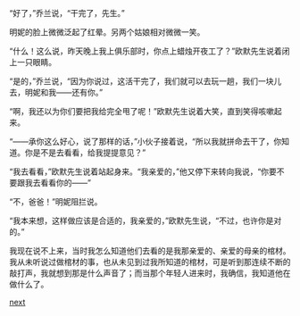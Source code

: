 
“好了，”乔兰说，“干完了，先生。”

明妮的脸上微微泛起了红晕。另两个姑娘相对微微一笑。

“什么！这么说，昨天晚上我上俱乐部时，你点上蜡烛开夜工了？”欧默先生说着闭上一只眼睛。

“是的，”乔兰说，“因为你说过，这活干完了，我们就可以去玩一趟，我们一块儿去，明妮和我——还有你。”

“啊，我还以为你们要把我给完全甩了呢！”欧默先生说着大笑，直到笑得咳嗽起来。

“——承你这么好心，说了那样的话，”小伙子接着说，“所以我就拼命去干了，你知道。你是不是去看看，给我提提意见？”

“我去看看，”欧默先生说着站起身来。“我亲爱的，”他又停下来转向我说，“你要不要跟我去看看你的——”

“不，爸爸！”明妮阻拦说。

“我本来想，这样做应该是合适的，我亲爱的，”欧默先生说，“不过，也许你是对的。”

我现在说不上来，当时我怎么知道他们去看的是我那亲爱的、亲爱的母亲的棺材。我从未听说过做棺材的事，也从未见到过我所知道的棺材，可是听到那连续不断的敲打声，我就想到那是什么声音了；而当那个年轻人进来时，我确信，我知道他在做什么了。

[next](page129)